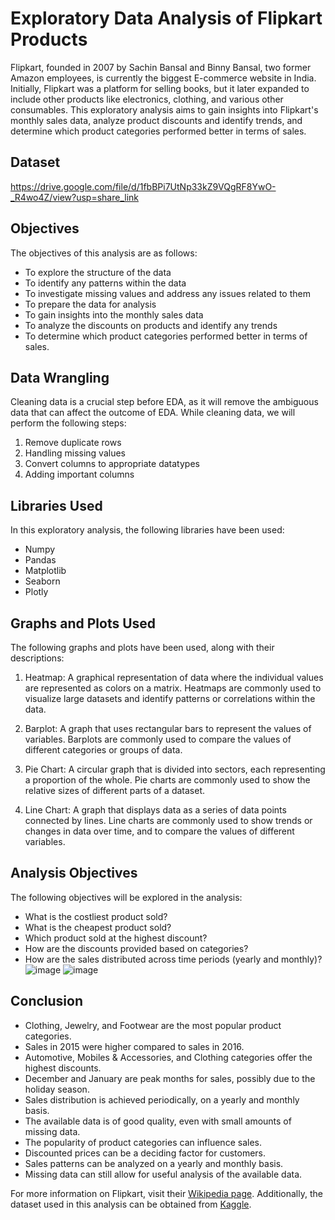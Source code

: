 # Exploratory Data Analysis of Flipkart Products

Flipkart, founded in 2007 by Sachin Bansal and Binny Bansal, two former Amazon employees, is currently the biggest E-commerce website in India. Initially, Flipkart was a platform for selling books, but it later expanded to include other products like electronics, clothing, and various other consumables. This exploratory analysis aims to gain insights into Flipkart's monthly sales data, analyze product discounts and identify trends, and determine which product categories performed better in terms of sales.

## Dataset
https://drive.google.com/file/d/1fbBPi7UtNp33kZ9VQgRF8YwO-_R4wo4Z/view?usp=share_link

## Objectives

The objectives of this analysis are as follows:

- To explore the structure of the data
- To identify any patterns within the data
- To investigate missing values and address any issues related to them
- To prepare the data for analysis
- To gain insights into the monthly sales data
- To analyze the discounts on products and identify any trends
- To determine which product categories performed better in terms of sales.

## Data Wrangling

Cleaning data is a crucial step before EDA, as it will remove the ambiguous data that can affect the outcome of EDA. While cleaning data, we will perform the following steps:

1. Remove duplicate rows
2. Handling missing values
3. Convert columns to appropriate datatypes
4. Adding important columns

## Libraries Used

In this exploratory analysis, the following libraries have been used:

- Numpy
- Pandas
- Matplotlib
- Seaborn
- Plotly

## Graphs and Plots Used

The following graphs and plots have been used, along with their descriptions:

1. Heatmap: A graphical representation of data where the individual values are represented as colors on a matrix. Heatmaps are commonly used to visualize large datasets and identify patterns or correlations within the data.

2. Barplot: A graph that uses rectangular bars to represent the values of variables. Barplots are commonly used to compare the values of different categories or groups of data.

3. Pie Chart: A circular graph that is divided into sectors, each representing a proportion of the whole. Pie charts are commonly used to show the relative sizes of different parts of a dataset.

4. Line Chart: A graph that displays data as a series of data points connected by lines. Line charts are commonly used to show trends or changes in data over time, and to compare the values of different variables.

## Analysis Objectives

The following objectives will be explored in the analysis:

- What is the costliest product sold?
- What is the cheapest product sold?
- Which product sold at the highest discount?
- How are the discounts provided based on categories?
- How are the sales distributed across time periods (yearly and monthly)?
![image](https://user-images.githubusercontent.com/125637046/234342149-53890e89-cb68-4698-9188-1c6d27bf45be.png)
![image](https://user-images.githubusercontent.com/125637046/234342751-9eae74c6-da02-4cf3-b581-76e87acbab78.png)

## Conclusion

- Clothing, Jewelry, and Footwear are the most popular product categories.
- Sales in 2015 were higher compared to sales in 2016.
- Automotive, Mobiles & Accessories, and Clothing categories offer the highest discounts.
- December and January are peak months for sales, possibly due to the holiday season.
- Sales distribution is achieved periodically, on a yearly and monthly basis.
- The available data is of good quality, even with small amounts of missing data.
- The popularity of product categories can influence sales.
- Discounted prices can be a deciding factor for customers.
- Sales patterns can be analyzed on a yearly and monthly basis.
- Missing data can still allow for useful analysis of the available data.

For more information on Flipkart, visit their [Wikipedia page](https://en.wikipedia.org/wiki/Flipkart). Additionally, the dataset used in this analysis can be obtained from [Kaggle](https://www.kaggle.com/PromptCloudHQ/flipkart-products).
